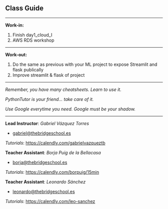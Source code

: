 ## **Class Guide**

---------

**Work-in:**

1. Finish day1_cloud_I
2. AWS RDS workshop

---------

**Work-out:**

1. Do the same as previous with your ML project to expose Streamlit and flask publically
2. Improve streamlit & flask of project

---------

*Remember, you have many cheatsheets. Learn to use it.*

*PythonTutor is your friend... take care of it.*

*Use Google everytime you need. Google must be your shadow.*

---------

**Lead Instructor**: *Gabriel Vázquez Torres*

- gabriel@thebridgeschool.es

*Tutorials*: https://calendly.com/gabrielvazqueztb

**Teacher Assistant**: *Borja Puig de la Bellacasa*

- borja@thebridgeschool.es

*Tutorials*: https://calendly.com/borpuig/15min

**Teacher Assistant**: *Leonardo Sánchez*

- leonardo@thebridgeschool.es

*Tutorials*: https://calendly.com/leo-sanchez 